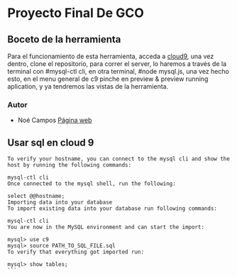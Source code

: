 # Proyecto Final De GCO
## Boceto de la herramienta

Para el funcionamiento de esta herramienta, acceda a [cloud9](https://c9.io), una vez dentro, clone el repositorio, para correr el server, lo haremos a través de la terminal con #mysql-ctl cli, en otra terminal, #node mysql.js, una vez hecho esto, en el menu general de c9 pinche en preview & preview running aplication, y ya tendremos las vistas de la herramienta.


### Autor
* Noé Campos
[Página web](http://dsi1516.github.io/Practica1/)

## Usar sql en cloud 9
``````````````
To verify your hostname, you can connect to the mysql cli and show the host by running the following commands:

mysql-ctl cli
Once connected to the mysql shell, run the following:

select @@hostname;
Importing data into your database
To import existing data into your database run following commands:

mysql-ctl cli
You are now in the MySQL environment and can start the import:

mysql> use c9
mysql> source PATH_TO_SQL_FILE.sql
To verify that everything got imported run:

mysql> show tables;
```
